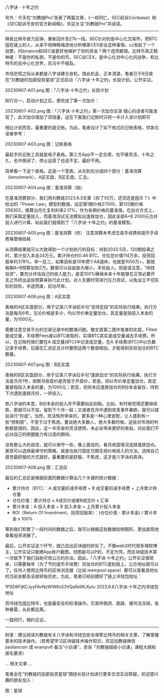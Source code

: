 
八字诀 · 十年之约


号外：今天在“刘教链Pro”发表了两篇文章，《一视同仁，SEC起诉Coinbase》和《SEC起诉币安的官方新闻稿》，欢迎关注“刘教链Pro”并阅读。

* * *

隔夜比特币奋力反弹，重新回升至27k一线。SEC针对的是中心化交易所，把BTC囤在链上的人，从来不用殚精竭虑地分析哪家CEX安全这种事情。cz发起了一个投票，问binance和SEC谁更好地保护了你的资金？两个选项都错。比特币真正精神是：不是你的私钥，不是你的币。SEC诉CEX，是中心化对中心化的战争，和比特币的去中心化世界，风马牛不相及。

市场恐慌之际从来都是八字诀建仓良机。借此机会，正本清源，笔者已于6日夜在“刘教链的加密投资星球”正式启动「八字诀·十年之约」长投计划，公开实证。

20230607-A01.png
图：「八字诀·十年之约」长投计划

知行合一，启动计划之后，便完成了第一次加仓：

20230607-A02.png
图：「八字诀·十年之约」第一次加仓实录 细心的读者可能发现了，此次加仓错加了双倍量，这在下面我们记账时只将一半计入该计划即可

相比计划而言，最重要的是记账。为此，笔者设计了如下格式的记账表格，供各位读者参考：

20230607-A03.png
图：记账表格

最趁手的记账工具就是电子表格。第三方App不一定合用，也不够灵活，十年之久，也许倒闭了、停止运营了也说不定，最好不用。

简单看一下这个表格。这是一个宽表。从左到右分成四个部分：基准测算（benchmark），A区实盘，B区实盘，汇总。

20230607-A04.png
图：基准测算（始）

在基准测算部分，我们用刘教链2023.6.3文章《存了50万，还贷还是囤币？》中给出的「Power Law」模型的数值，设定第1期价格27000，第120期价格356302，推算出月化复利利率2.17%，作为各期价格的基准值。在加仓方式上，我们采取定量投入，而基准测试无法模拟出逢跌加仓，因此全部A+B 2000元合并投入进行计算。如此我们就得到了「八字诀·十年之约」的基准模型。

20230607-A05.png
图：基准测算（终） 注意测算未考虑交易手续费和提币手续费等摩擦损耗

从测算结果就可以大致得到一个计划执行的目标：待到2033.5月，120期投满之时，累计投入本金24万元，累计持仓约0.46 BTC，仓位总价值114万余，投资回报率约378%。举一反三，如果目标是10年攒个A8退休，也就是1000万+，那就每期A+B预算加到2万。数值可以自由放大缩小，丰俭由人。但是请注意，“闲钱投资”，要充分评估自己的收入能力，是否100%确保未来十年能够在正常必要开支之外挤出这些预算来执行此计划。对人生要时常进行压力测试，以免设立不切实际的目标，半途而废，前功尽弃。

20230607-A06.png
图：A区实盘

表格的A区实盘部分，用于记录八字诀前半句“坚持定投”的实际执行结果。执行方法是每月6号，无论价格是多少，均以市价单定量加仓。其定量是指投入本金的量，为1000元。

需要注意交易平台的交易记录中的数值问题。像文首第二图中笔者的实盘，Filled是成交量，手续费Fees是以BTC收取的，实得BTC其实是成交量减去手续费。所以，在记账时我们要在A 成交量(BTC)中记录成交量，在A 手续费(BTC)中以负数记录手续费，后面在汇总区总计时要把这两个数值相加，才能得到实际加仓的BTC数量。

20230607-A07.png
图：B区实盘

表格的B区实盘部分，用于记录八字诀后半句“逢跌加仓”的实际执行结果。执行方法是次月1号，观察月收盘价是否低于开盘价，若是，则以市价单定量加仓。其定量是指投入本金的量，为1000元；若否，则将本应逢跌加仓的B份本金留存，待到下次遇到逢跌月份，一并投入。

依八字诀的本意，B份本金的投入并不需要如此刻板。比如，有时候觉得还要继续跌，那就可以不加，留到下个月一起；又或者在月中遇到突发事件暴跌，就可以提前进行“抄底”。当然，灵活性所带来的，更多是一种心里安慰，让人感到有一些“控制感”，不至于过于焦虑。要说绝大多数人、绝大多数时候，这些对市场的判断都是错的，因此，这一半资金的灵活使用，未必会带来更好的收益，对此我们不必对自己的把握能力有过高的期待。

没有那么大的自信，就可以保守一些，像上面说的，看月收盘情况选择逢跌加仓。甚至可以选择最保守的策略，就是也执行固定日期无视价格投入的方法。选择自己感觉最舒服的方式就好。最重要的是舒服，不焦虑，这才是八字诀的真谛。

20230607-A08.png
图：汇总区

最后的汇总区是根据前面的数据计算出几个关键的统计数据：

* 累计持仓（BTC）：A 成交量扣减手续费 + B 成交量扣减手续费 + 上月累计持仓量
* 仓位价值：累计持仓 x A成交价或者B成交价 x 汇率
* 累计本金：A 投入本金 + B 投入本金 + 上月累计投入本金
* ROI（Return Of Investment，投资回报率）：(仓位价值 - 累计本金) / 累计本金 x 100%

等到我们积累了一段时间的数据之后，就可以根据这些数据绘制图形，更加直观地查看投资进展了。

最后，公开实证这个环节，就凸显出区块链的好处了。不像web2时代很多理财博主，公开实证只能晒App账户截图，但图是可以P的，不足为凭。而区块链技术第一次赋予了我们自助可信公示的办法。因此，「八字诀·十年之约」公开实证很简单，只需要每年（为了节约提币手续费）将加仓的BTC提到链上，公示地址就可以了。任何人使用比特币的区块浏览器（比如 mempool.space）都可以查看该地址的当前余额及全部转账历史。为此，笔者已经创建好了链上冷钱包地址：

1PXD6FjKCJyyFAvNzWW6sS3VQa9sWLKytu 2023.6.6八字诀·十年之约冷钱包地址

而冷钱包囤比特币，也是最安全的标准操作。交易所倒闭、跑路、被司法冻结，各种暴雷，从此都远离。

一路同行，相约见证。

* * *

附录：建议阅读刘教链有关八字诀和冷钱包安全保管比特币的相关文章，了解掌握基本的技术操作。（若希望学习区块链技术操作知识，欢迎加教链微信 jiaoliancoin 或 evanipv6 备注“小白课”，咨询「刘教链超级小白课」课程大纲和报名要求）

... 相关文章 ...

笔者会在“刘教链的加密投资星球”围绕长投计划进行更多交流互动答疑，欢迎感兴趣的朋友加入：

图：星球



